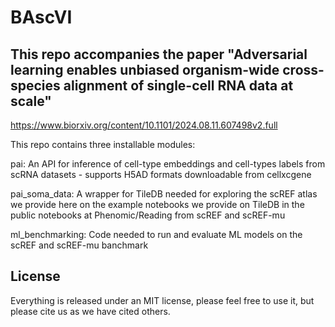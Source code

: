 # BAscVI

## This repo accompanies the paper "Adversarial learning enables unbiased organism-wide cross-species alignment of single-cell RNA data at scale"

https://www.biorxiv.org/content/10.1101/2024.08.11.607498v2.full

This repo contains three installable modules:

pai: An API for inference of cell-type embeddings and cell-types labels from scRNA datasets - supports H5AD formats downloadable from cellxcgene

pai_soma_data: A wrapper for TileDB needed for exploring the scREF atlas we provide here on the example notebooks we provide on TileDB in the public notebooks at Phenomic/Reading from scREF and scREF-mu

ml_benchmarking: Code needed to run and evaluate ML models on the scREF and scREF-mu banchmark




## License

Everything is released under an MIT license, please feel free to use it, but please cite us as we have cited others.
